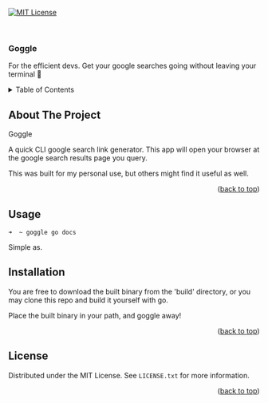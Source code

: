 <!-- Improved compatibility of back to top link: See: https://github.com/othneildrew/Best-README-Template/pull/73 -->
<a name="readme-top"></a>


<!-- PROJECT SHIELDS -->
<!--
*** I'm using markdown "reference style" links for readability.
*** Reference links are enclosed in brackets [ ] instead of parentheses ( ).
*** See the bottom of this document for the declaration of the reference variables
*** for contributors-url, forks-url, etc. This is an optional, concise syntax you may use.
*** https://www.markdownguide.org/basic-syntax/#reference-style-links
-->
[![MIT License][license-shield]][license-url]



<!-- PROJECT LOGO -->
<br />
<div align="left">

<h3 align="left">Goggle</h3>

  <p align="left">
    For the efficient devs. Get your google searches going without leaving your terminal 💪
    <br />
  </p>
</div>



<!-- TABLE OF CONTENTS -->
<details>
  <summary>Table of Contents</summary>
  <ol>
    <li>
      <a href="#about-the-project">About The Project</a>
    </li>
    <li>
      <a href="#usage">Usage</a>
      <ul>
        <li><a href="#installation">Installation</a></li>
      </ul>
    </li>
    <li><a href="#license">License</a></li>
  </ol>
</details>



<!-- ABOUT THE PROJECT -->
## About The Project

Goggle

A quick CLI google search link generator. This app will open your browser at the google search results page you query.

This was built for my personal use, but others might find it useful as well.

<p align="right">(<a href="#readme-top">back to top</a>)</p>




<!-- GETTING STARTED -->
## Usage

~~~
➜  ~ goggle go docs                                   
~~~
Simple as.

## Installation

You are free to download the built binary from the 'build' directory, or you may clone this repo and build it yourself with go.

Place the built binary in your path, and goggle away!

<p align="right">(<a href="#readme-top">back to top</a>)</p>


<!-- LICENSE -->
## License

Distributed under the MIT License. See `LICENSE.txt` for more information.

<p align="right">(<a href="#readme-top">back to top</a>)</p>


<!-- MARKDOWN LINKS & IMAGES -->
<!-- https://www.markdownguide.org/basic-syntax/#reference-style-links -->
[license-shield]: https://img.shields.io/github/license/jfajardo5/goggle.svg?style=for-the-badge
[license-url]: https://github.com/jfajardo5/goggle/blob/master/LICENSE.txt

